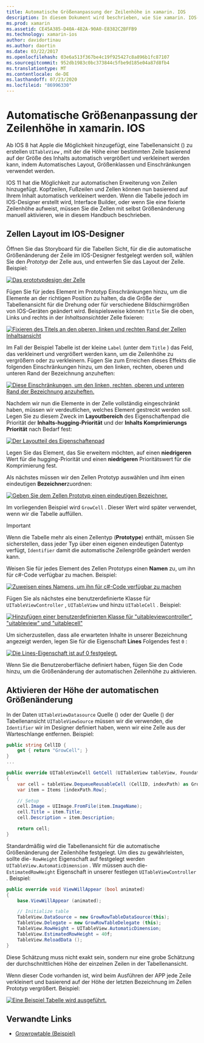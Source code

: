 ```yaml
---
title: Automatische Größenanpassung der Zeilenhöhe in xamarin. IOS
description: In diesem Dokument wird beschrieben, wie Sie xamarin. IOS-apps Tabellen Ansichts Zeilen hinzufügen, deren Höhen sich je nach Inhalt unterscheiden. Er erläutert das Zellen Layout im IOS-Designer und ermöglicht die automatische Größenänderung.
ms.prod: xamarin
ms.assetid: CE45A385-D40A-482A-90A0-E8382C2BFFB9
ms.technology: xamarin-ios
author: davidortinau
ms.author: daortin
ms.date: 03/22/2017
ms.openlocfilehash: 03e6a513f367be4c19f925427c8a896b1fc87107
ms.sourcegitcommit: 952db1983c0bc373844c5fbe9d185e04a87d8fb4
ms.translationtype: MT
ms.contentlocale: de-DE
ms.lasthandoff: 07/23/2020
ms.locfileid: "86996330"
---
```

# <a name="auto-sizing-row-height-in-xamarinios"></a>Automatische Größenanpassung der Zeilenhöhe in xamarin. IOS

Ab IOS 8 hat Apple die Möglichkeit hinzugefügt, eine Tabellenansicht () zu erstellen `UITableView` , mit der die Höhe einer bestimmten Zeile basierend auf der Größe des Inhalts automatisch vergrößert und verkleinert werden kann, indem Automatisches Layout, Größenklassen und Einschränkungen verwendet werden.

IOS 11 hat die Möglichkeit zur automatischen Erweiterung von Zeilen hinzugefügt. Kopfzeilen, Fußzeilen und Zellen können nun basierend auf Ihrem Inhalt automatisch verkleinert werden. Wenn die Tabelle jedoch im IOS-Designer erstellt wird, Interface Builder, oder wenn Sie eine fixierte Zeilenhöhe aufweist, müssen Sie die Zellen mit selbst Größenänderung manuell aktivieren, wie in diesem Handbuch beschrieben.

## <a name="cell-layout-in-the-ios-designer"></a>Zellen Layout im IOS-Designer

Öffnen Sie das Storyboard für die Tabellen Sicht, für die die automatische Größenänderung der Zeile im IOS-Designer festgelegt werden soll, wählen Sie den *Prototyp* der Zelle aus, und entwerfen Sie das Layout der Zelle. Beispiel:

[![Das prototypdesign der Zelle](autosizing-row-height-images/table01.png)](autosizing-row-height-images/table01.png#lightbox)

Fügen Sie für jedes Element im Prototyp Einschränkungen hinzu, um die Elemente an der richtigen Position zu halten, da die Größe der Tabellenansicht für die Drehung oder für verschiedene Bildschirmgrößen von IOS-Geräten geändert wird. Beispielsweise können `Title` Sie die oben, Links und rechts in der *Inhaltsansicht*der Zelle fixieren:

[![Fixieren des Titels an den oberen, linken und rechten Rand der Zellen Inhaltsansicht](autosizing-row-height-images/table02.png)](autosizing-row-height-images/table02.png#lightbox)

Im Fall der Beispiel Tabelle ist der kleine `Label` (unter dem `Title` ) das Feld, das verkleinert und vergrößert werden kann, um die Zeilenhöhe zu vergrößern oder zu verkleinern. Fügen Sie zum Erreichen dieses Effekts die folgenden Einschränkungen hinzu, um den linken, rechten, oberen und unteren Rand der Bezeichnung anzuheften:

[![Diese Einschränkungen, um den linken, rechten, oberen und unteren Rand der Bezeichnung anzuheften.](autosizing-row-height-images/table03.png)](autosizing-row-height-images/table03.png#lightbox)

Nachdem wir nun die Elemente in der Zelle vollständig eingeschränkt haben, müssen wir verdeutlichen, welches Element gestreckt werden soll. Legen Sie zu diesem Zweck im **Layoutbereich** des Eigenschaftenpad die Priorität der **Inhalts-hugging-Priorität** und der **Inhalts Komprimierungs Priorität** nach Bedarf fest:

[![Der Layoutteil des Eigenschaftenpad](autosizing-row-height-images/table03a.png)](autosizing-row-height-images/table03a.png#lightbox)

Legen Sie das Element, das Sie erweitern möchten, auf einen **niedrigeren** Wert für die hugging-Priorität und einen **niedrigeren** Prioritätswert für die Komprimierung fest.

Als nächstes müssen wir den Zellen Prototyp auswählen und ihm einen eindeutigen **Bezeichner**zuordnen:

[![Geben Sie dem Zellen Prototyp einen eindeutigen Bezeichner.](autosizing-row-height-images/table04.png)](autosizing-row-height-images/table04.png#lightbox)

Im vorliegenden Beispiel wird `GrowCell` . Dieser Wert wird später verwendet, wenn wir die Tabelle auffüllen.

> [!IMPORTANT]
> Wenn die Tabelle mehr als einen Zellentyp (**Prototype**) enthält, müssen Sie sicherstellen, dass jeder Typ über einen eigenen eindeutigen Datentyp verfügt, `Identifier` damit die automatische Zeilengröße geändert werden kann.

Weisen Sie für jedes Element des Zellen Prototyps einen **Namen** zu, um ihn für c#-Code verfügbar zu machen. Beispiel:

[![Zuweisen eines Namens, um ihn für c#-Code verfügbar zu machen](autosizing-row-height-images/table05.png)](autosizing-row-height-images/table05.png#lightbox)

Fügen Sie als nächstes eine benutzerdefinierte Klasse für `UITableViewController` , `UITableView` und hinzu `UITableCell` . Beispiel:

[![Hinzufügen einer benutzerdefinierten Klasse für "uitableviewcontroller", "uitableview" und "uitablecell"](autosizing-row-height-images/table06.png)](autosizing-row-height-images/table06.png#lightbox)

Um sicherzustellen, dass alle erwarteten Inhalte in unserer Bezeichnung angezeigt werden, legen Sie für die Eigenschaft **Lines** Folgendes fest `0` :

[![Die Lines-Eigenschaft ist auf 0 festgelegt.](autosizing-row-height-images/table06.png)](autosizing-row-height-images/table06a.png#lightbox)

Wenn Sie die Benutzeroberfläche definiert haben, fügen Sie den Code hinzu, um die Größenänderung der automatischen Zeilenhöhe zu aktivieren.

## <a name="enabling-auto-resizing-height"></a>Aktivieren der Höhe der automatischen Größenänderung

In der Daten `UITableViewDatasource` Quelle () oder der Quelle () der Tabellenansicht `UITableViewSource` müssen wir die verwenden, die `Identifier` wir im Designer definiert haben, wenn wir eine Zelle aus der Warteschlange entfernen. Beispiel:

```csharp
public string CellID {
    get { return "GrowCell"; }
}
...

public override UITableViewCell GetCell (UITableView tableView, Foundation.NSIndexPath indexPath)
{
    var cell = tableView.DequeueReusableCell (CellID, indexPath) as GrowRowTableCell;
    var item = Items [indexPath.Row];

    // Setup
    cell.Image = UIImage.FromFile(item.ImageName);
    cell.Title = item.Title;
    cell.Description = item.Description;

    return cell;
}
```

Standardmäßig wird die Tabellenansicht für die automatische Größenänderung der Zeilenhöhe festgelegt. Um dies zu gewährleisten, sollte die- `RowHeight` Eigenschaft auf festgelegt werden `UITableView.AutomaticDimension` . Wir müssen auch die- `EstimatedRowHeight` Eigenschaft in unserer festlegen `UITableViewController` . Beispiel:

```csharp
public override void ViewWillAppear (bool animated)
{
    base.ViewWillAppear (animated);

    // Initialize table
    TableView.DataSource = new GrowRowTableDataSource(this);
    TableView.Delegate = new GrowRowTableDelegate (this);
    TableView.RowHeight = UITableView.AutomaticDimension;
    TableView.EstimatedRowHeight = 40f;
    TableView.ReloadData ();
}
```

Diese Schätzung muss nicht exakt sein, sondern nur eine grobe Schätzung der durchschnittlichen Höhe der einzelnen Zeilen in der Tabellenansicht.

Wenn dieser Code vorhanden ist, wird beim Ausführen der APP jede Zeile verkleinert und basierend auf der Höhe der letzten Bezeichnung im Zellen Prototyp vergrößert. Beispiel:

[![Eine Beispiel Tabelle wird ausgeführt.](autosizing-row-height-images/table07.png)](autosizing-row-height-images/table07.png#lightbox)

## <a name="related-links"></a>Verwandte Links

- [Growrowtable (Beispiel)](https://docs.microsoft.com/samples/xamarin/ios-samples/growrowtable)

